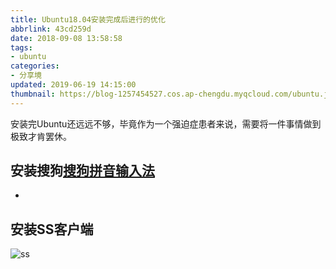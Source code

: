 ```yaml
---
title: Ubuntu18.04安装完成后进行的优化
abbrlink: 43cd259d
date: 2018-09-08 13:58:58
tags:
- ubuntu
categories:
- 分享境
updated: 2019-06-19 14:15:00
thumbnail: https://blog-1257454527.cos.ap-chengdu.myqcloud.com/ubuntu.jpg
---
```


安装完Ubuntu还远远不够，毕竟作为一个强迫症患者来说，需要将一件事情做到极致才肯罢休。

<!--more-->

## 安装搜狗[搜狗拼音输入法](https://pinyin.sogou.com/linux/)

- 

## 安装SS客户端

![ss](https://images-1257454527.cos.ap-chengdu.myqcloud.com/ubuntu/SS.png)